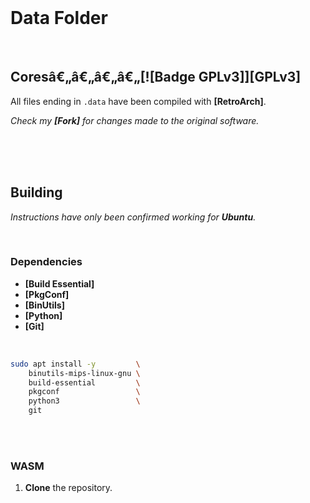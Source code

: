 <br>

# Data Folder

<br>

## Coresâ€„â€„â€„â€„[![Badge GPLv3]][GPLv3]

All files ending in `.data` have been compiled with **[RetroArch]**.

*Check my **[Fork]** for changes made to the original software.*

<br>
<br>
<br>

## Building

*Instructions have only been confirmed working for **Ubuntu**.*

<br>

### Dependencies

- **[Build Essential]**
- **[PkgConf]**
- **[BinUtils]**
- **[Python]**
- **[Git]**

<br>

```sh
sudo apt install -y         \
    binutils-mips-linux-gnu \
    build-essential         \
    pkgconf                 \
    python3                 \
    git 
```

<br>
<br>

### WASM

1. **Clone** the repository.
